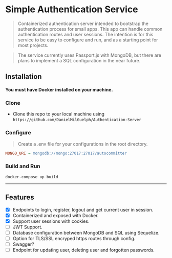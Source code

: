 # Simple Authentication Service

> Containerized authentication server intended to bootstrap the authentication process for small apps. This app can handle common authentication routes and user sessions. The intention is for this service to be easy to configure and run, and as a starting point for most projects.

> The service currently uses Passport.js with MongoDB, but there are plans to implement a SQL configuration in the near future.

## Installation

####  You must have Docker installed on your machine. 

### Clone

- Clone this repo to your local machine using `https://github.com/DanielMilGuelph/Authentication-Server`

### Configure

> Create a .env file for your configurations in the root directory.

```INI
MONGO_URI = mongodb://mongo:27017:27017/autocommitter
```
### Build and Run
```shell
docker-compose up build
```
---

## Features
- [x] Endpoints to login, register, logout and get current user in session.
- [x] Containerized and exposed with Docker.
- [x] Support user sessions with cookies.
- [ ] JWT Support.
- [ ] Database configuration between MongoDB and SQL using Sequelize.
- [ ] Option for TLS/SSL encryped https routes through config.
- [ ] Swagger?
- [ ] Endpoint for updating user, deleting user and forgotten passwords.

